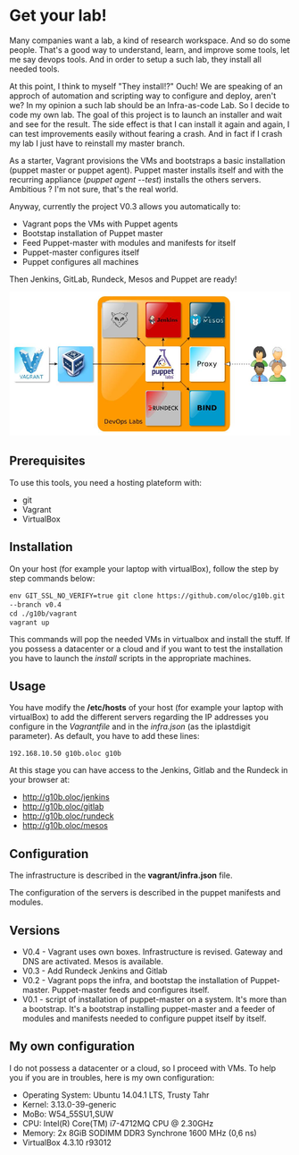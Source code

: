 # Get your lab!
Many companies want a lab, a kind of research workspace. And so do some people. That's a good way to understand, learn, and improve some tools, let me say devops tools. And in order to setup a such lab, they install all needed tools.

At this point, I think to myself "They install!?" Ouch! We are speaking of an approch of automation and scripting way to configure and deploy, aren't we?  In my opinion a such lab should be an Infra-as-code Lab. So I decide to code my own lab. The goal of this project is to launch an installer and wait and see for the result. The side effect is that I can install it again and again, I can test improvements easily without fearing a crash. And in fact if I crash my lab I just have to reinstall my master branch. 

As a starter, Vagrant provisions the VMs and bootstraps a basic installation (puppet master or puppet agent). Puppet master installs itself and with the recurring appliance (*puppet agent --test*) installs the others servers. Ambitious ? I'm not sure, that's the real world.

Anyway, currently the project V0.3 allows you automatically to:
* Vagrant pops the VMs with Puppet agents
* Bootstap installation of Puppet master
* Feed Puppet-master with modules and manifests for itself
* Puppet-master configures itself
* Puppet configures all machines

Then Jenkins, GitLab, Rundeck, Mesos and Puppet are ready!

![Scheme](./docs/g10b.jpg)

## Prerequisites
To use this tools, you need a hosting plateform with:
* git
* Vagrant 
* VirtualBox

## Installation
On your host (for example your laptop with virtualBox), follow the step by step commands below:

    env GIT_SSL_NO_VERIFY=true git clone https://github.com/oloc/g10b.git --branch v0.4
    cd ./g10b/vagrant
    vagrant up

This commands will pop the needed VMs in virtualbox and install the stuff.
If you possess a datacenter or a cloud and if you want to test the installation you have to launch the *install* scripts in the appropriate machines.

## Usage
You have modify the **/etc/hosts** of your host (for example your laptop with virtualBox) to add the different servers regarding the IP addresses you configure in the _Vagrantfile_ and in the _infra.json_ (as the iplastdigit parameter). As default, you have to add these lines:

    192.168.10.50 g10b.oloc g10b

At this stage you can have access to the Jenkins, Gitlab and the Rundeck in your browser at:
* http://g10b.oloc/jenkins
* http://g10b.oloc/gitlab
* http://g10b.oloc/rundeck
* http://g10b.oloc/mesos


## Configuration
The infrastructure is described in the **vagrant/infra.json** file. 

The configuration of the servers is described in the puppet manifests and modules.

## Versions
* V0.4 - Vagrant uses own boxes. Infrastructure is revised. Gateway and DNS are activated. Mesos is available.
* V0.3 - Add Rundeck Jenkins and Gitlab
* V0.2 - Vagrant pops the infra, and bootstap the installation of Puppet-master. Puppet-master feeds and configures itself.
* V0.1 - script of installation of puppet-master on a system. It's more than a bootstrap. It's a bootstrap installing puppet-master and a feeder of modules and manifests needed to configure puppet itself by itself.


## My own configuration
I do not possess a datacenter or a cloud, so I proceed with VMs. To help you if you are in troubles, here is my own configuration:

* Operating System: Ubuntu 14.04.1 LTS, Trusty Tahr
* Kernel: 3.13.0-39-generic
* MoBo: W54_55SU1,SUW
* CPU: Intel(R) Core(TM) i7-4712MQ CPU @ 2.30GHz
* Memory: 2x 8GiB SODIMM DDR3 Synchrone 1600 MHz (0,6 ns)
* VirtualBox 4.3.10 r93012
